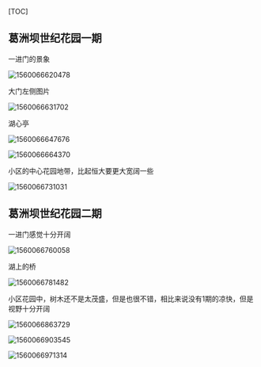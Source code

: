 [TOC]

## 葛洲坝世纪花园一期

一进门的景象

![1560066620478](../%E7%9C%8B%E6%88%BF/1560066620478.png)

大门左侧图片

![1560066631702](../%E7%9C%8B%E6%88%BF/1560066631702.png)



湖心亭

![1560066647676](../%E7%9C%8B%E6%88%BF/1560066647676.png)





![1560066664370](../%E7%9C%8B%E6%88%BF/1560066664370.png)

小区的中心花园地带，比起恒大要更大宽阔一些

![1560066731031](../%E7%9C%8B%E6%88%BF/1560066731031.png)





## 葛洲坝世纪花园二期

一进门感觉十分开阔

![1560066760058](../%E7%9C%8B%E6%88%BF/1560066760058.png)

湖上的桥

![1560066781482](../%E7%9C%8B%E6%88%BF/1560066781482.png)

小区花园中，树木还不是太茂盛，但是也很不错，相比来说没有1期的凉快，但是视野十分开阔

![1560066863729](../%E7%9C%8B%E6%88%BF/1560066863729.png)



![1560066903545](../%E7%9C%8B%E6%88%BF/1560066903545.png)

![1560066971314](../%E7%9C%8B%E6%88%BF/1560066971314.png)